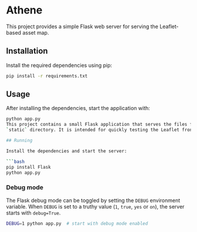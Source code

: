 # Athene

This project provides a simple Flask web server for serving the Leaflet-based asset map.

## Installation

Install the required dependencies using pip:

```bash
pip install -r requirements.txt
```

## Usage

After installing the dependencies, start the application with:

```bash
python app.py
This project contains a small Flask application that serves the files from the
`static` directory. It is intended for quickly testing the Leaflet front end.

## Running

Install the dependencies and start the server:

```bash
pip install Flask
python app.py
```

### Debug mode

The Flask debug mode can be toggled by setting the `DEBUG` environment
variable. When `DEBUG` is set to a truthy value (`1`, `true`, `yes` or
`on`), the server starts with `debug=True`.

```bash
DEBUG=1 python app.py  # start with debug mode enabled
```
